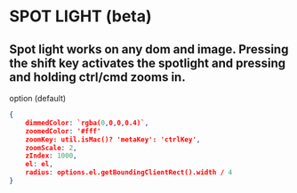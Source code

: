 # SPOT LIGHT (beta)

## Spot light works on any dom and image. Pressing the shift key activates the spotlight and pressing and holding ctrl/cmd zooms in.

option (default)
```json
{	
	dimmedColor: `rgba(0,0,0,0.4)`,
	zoomedColor: '#fff'
	zoomKey: util.isMac()? 'metaKey': 'ctrlKey',
	zoomScale: 2,
	zIndex: 1000,
	el: el,
	radius: options.el.getBoundingClientRect().width / 4
}

```